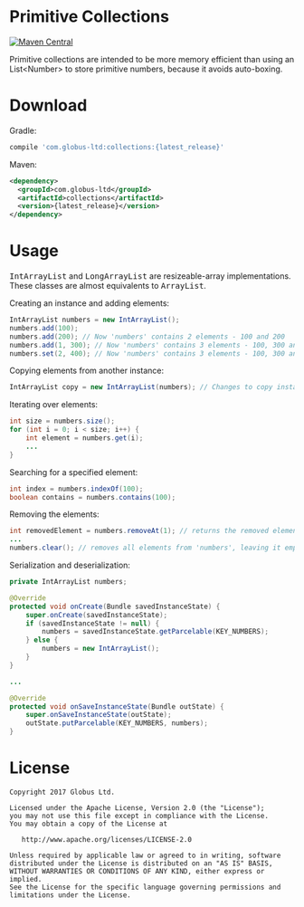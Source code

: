 # Primitive Collections
[![Maven Central](https://maven-badges.herokuapp.com/maven-central/com.globus-ltd/collections/badge.svg)](https://maven-badges.herokuapp.com/maven-central/com.globus-ltd/collections)

Primitive collections are intended to be more memory efficient than using an List&lt;Number&gt; to store primitive numbers, because it avoids auto-boxing.

# Download
Gradle:
```groovy
compile 'com.globus-ltd:collections:{latest_release}'
```
Maven:
```xml
<dependency>
  <groupId>com.globus-ltd</groupId>
  <artifactId>collections</artifactId>
  <version>{latest_release}</version>
</dependency>
```

# Usage
<tt>IntArrayList</tt> and <tt>LongArrayList</tt> are resizeable-array implementations. These classes are almost equivalents to <tt>ArrayList</tt>.

Creating an instance and adding elements:
```java
IntArrayList numbers = new IntArrayList();
numbers.add(100);
numbers.add(200); // Now 'numbers' contains 2 elements - 100 and 200
numbers.add(1, 300); // Now 'numbers' contains 3 elements - 100, 300 and 200
numbers.set(2, 400); // Now 'numbers' contains 3 elements - 100, 300 and 400
```

Copying elements from another instance:
```java
IntArrayList copy = new IntArrayList(numbers); // Changes to copy instance does not affect original object
```

Iterating over elements:
```java
int size = numbers.size();
for (int i = 0; i < size; i++) {
    int element = numbers.get(i);
    ...
}
```

Searching for a specified element:
```java
int index = numbers.indexOf(100); 
boolean contains = numbers.contains(100);
```

Removing the elements:
```java
int removedElement = numbers.removeAt(1); // returns the removed element at index = 1
...
numbers.clear(); // removes all elements from 'numbers', leaving it empty.
```

Serialization and deserialization:
```java
private IntArrayList numbers;

@Override 
protected void onCreate(Bundle savedInstanceState) {
    super.onCreate(savedInstanceState);
    if (savedInstanceState != null) {
        numbers = savedInstanceState.getParcelable(KEY_NUMBERS);
    } else {
        numbers = new IntArrayList();
    }
}

...

@Override 
protected void onSaveInstanceState(Bundle outState) {
    super.onSaveInstanceState(outState);
    outState.putParcelable(KEY_NUMBERS, numbers);
}
```

# License
    Copyright 2017 Globus Ltd.

    Licensed under the Apache License, Version 2.0 (the "License");
    you may not use this file except in compliance with the License.
    You may obtain a copy of the License at

       http://www.apache.org/licenses/LICENSE-2.0

    Unless required by applicable law or agreed to in writing, software
    distributed under the License is distributed on an "AS IS" BASIS,
    WITHOUT WARRANTIES OR CONDITIONS OF ANY KIND, either express or implied.
    See the License for the specific language governing permissions and
    limitations under the License.
